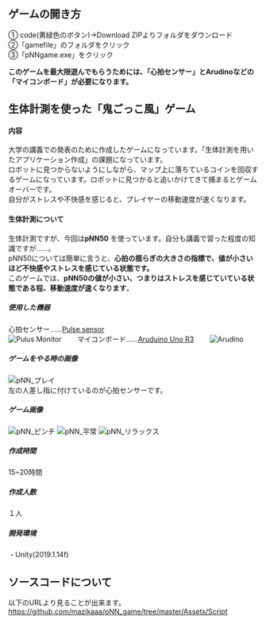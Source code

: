 ## ゲームの開き方
① code(黄緑色のボタン)→Download ZIPよりフォルダをダウンロード  
②「gamefile」のフォルダをクリック  
③「pNNgame.exe」をクリック  

**このゲームを最大限遊んでもらうためには、「心拍センサー」とArudinoなどの「マイコンボード」が必要になります。**

## 生体計測を使った「鬼ごっこ風」ゲーム

#### 内容
大学の講義での発表のために作成したゲームになっています。「生体計測を用いたアプリケーション作成」の課題になっています。  
ロボットに見つからないようにしながら、マップ上に落ちているコインを回収するゲームになっています。ロボットに見つかると追いかけてきて捕まるとゲームオーバーです。  
自分がストレスや不快感を感じると、プレイヤーの移動速度が速くなります。  

#### 生体計測について
生体計測ですが、今回は**pNN50** を使っています。自分も講義で習った程度の知識ですが……。  
pNN50については簡単に言うと、**心拍の揺らぎの大きさの指標で、値が小さいほど不快感やストレスを感じている状態です。**  
このゲームでは、**pNN50の値が小さい、つまりはストレスを感じていている状態である程、移動速度が速くなります**。

##### 使用した機器  
心拍センサー……[Pulse sensor](https://www.amazon.co.jp/KOZEEY-STK0151000071-%E5%BF%83%E6%8B%8D-%E3%83%8F%E3%83%BC%E3%83%88%E3%83%AC%E3%83%BC%E3%83%88-%E5%BF%83%E6%8B%8D%E6%95%B0%E3%82%92%E3%83%86%E3%82%B9%E3%83%88-%E8%84%88%E6%8B%8D%E3%82%BB%E3%83%B3%E3%82%B5%E3%83%BC-%E3%83%91%E3%83%AB%E3%82%B9%E3%82%BB%E3%83%B3%E3%82%B5%E3%83%A2%E3%82%B8%E3%83%A5%E3%83%BC%E3%83%AB-3-3V%E3%80%9C5V/dp/B01CFGOZM0/ref=sr_1_1?__mk_ja_JP=%E3%82%AB%E3%82%BF%E3%82%AB%E3%83%8A&dchild=1&keywords=Pulse+sensor&qid=1612186876&sr=8-1)  
![Pulus Monitor](https://user-images.githubusercontent.com/45326553/106469697-f8884a00-64e2-11eb-8054-6f86835a699b.png)　　
マイコンボード……[Aruduino Uno R3](https://www.amazon.co.jp/ELEGOO-ATmega328P-ATMEGA16U2-USB%E3%82%B1%E3%83%BC%E3%83%96%E3%83%AB-Arduino%E7%94%A8/dp/B06Y5TBNQX/ref=sr_1_5?__mk_ja_JP=%E3%82%AB%E3%82%BF%E3%82%AB%E3%83%8A&dchild=1&keywords=arudino+uno+R3&qid=1612178401&sr=8-5)　　
![Arudino](https://user-images.githubusercontent.com/45326553/106469692-f7571d00-64e2-11eb-8709-6d9af85febf4.png)　　


##### ゲームをやる時の画像
![pNN_プレイ](https://user-images.githubusercontent.com/45326553/106464629-3b92ef00-64dc-11eb-98e0-a58f9289ba53.jpg)  
左の人差し指に付けているのが心拍センサーです。

##### ゲーム画像
![pNN_ピンチ](https://user-images.githubusercontent.com/45326553/106464624-39c92b80-64dc-11eb-9ff4-c1094aa0a99e.jpg)
![pNN_平常](https://user-images.githubusercontent.com/45326553/106464626-3afa5880-64dc-11eb-9b48-182e3d4c4718.jpg)
![pNN_リラックス](https://user-images.githubusercontent.com/45326553/106464628-3afa5880-64dc-11eb-948b-48375228003d.jpg)

 ##### 作成時間
 15~20時間
 
 ##### 作成人数
 １人

  ##### 開発環境
  ・Unity(2019.1.14f)  

## ソースコードについて
以下のURLより見ることが出来ます。  
https://github.com/mazikaaa/pNN_game/tree/master/Assets/Script
